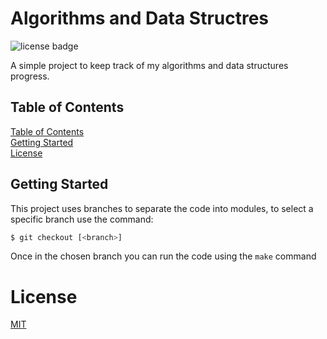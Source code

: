 # Algorithms and Data Structres


![license badge](https://img.shields.io/github/license/jpcc99/learning-algorithms-and-data-structures)

A simple project to keep track of my algorithms and data structures progress.

## Table of Contents

[Table of Contents](#table-of-contents)<br>
[Getting Started](#getting-started)<br>
[License](#license)

## Getting Started

This project uses branches to separate the code into modules, to select a specific
branch use the command:

```bash
$ git checkout [<branch>]
```

Once in the chosen branch you can run the code using the `make` command

# License

[MIT](https://opensource.org/licenses/MIT)